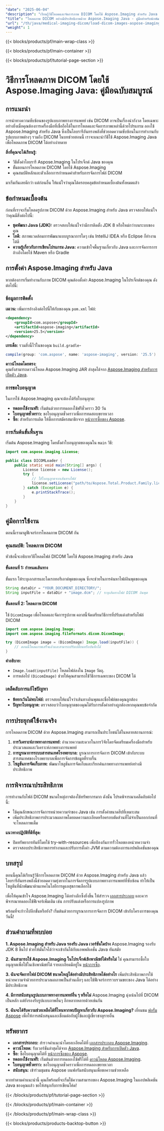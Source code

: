 ```yaml
---
"date": "2025-06-04"
"description": "เรียนรู้วิธีโหลดและจัดการภาพ DICOM โดยใช้ Aspose.Imaging สำหรับ Java คู่มือนี้ครอบคลุมถึงการตั้งค่า กระบวนการโหลด และคุณสมบัติหลัก"
"title": "โหลดภาพ DICOM อย่างมีประสิทธิภาพด้วย Aspose.Imaging Java - คู่มือสำหรับนักพัฒนา"
"url": "/th/java/medical-imaging-dicom/load-dicom-images-aspose-imaging-java/"
"weight": 1
---
```


{{< blocks/products/pf/main-wrap-class >}}

{{< blocks/products/pf/main-container >}}

{{< blocks/products/pf/tutorial-page-section >}}
# วิธีการโหลดภาพ DICOM โดยใช้ Aspose.Imaging Java: คู่มือฉบับสมบูรณ์

## การแนะนำ

การนำทางความซับซ้อนของรูปแบบภาพทางการแพทย์ เช่น DICOM อาจเป็นเรื่องน่ากังวล โดยเฉพาะอย่างยิ่งเมื่อคุณต้องการเครื่องมือที่เชื่อถือได้ในการโหลดและจัดการภาพเหล่านี้ด้วยโปรแกรม ลองใช้ Aspose.Imaging สำหรับ Java ซึ่งเป็นไลบรารีอันทรงพลังที่ช่วยลดความซับซ้อนในการทำงานกับรูปแบบภาพต่างๆ รวมถึง DICOM ในบทช่วยสอนนี้ เราจะแนะนำวิธีใช้ Aspose.Imaging Java เพื่อโหลดภาพ DICOM ได้อย่างง่ายดาย

**สิ่งที่คุณจะได้เรียนรู้:**
- วิธีตั้งค่าไลบรารี Aspose.Imaging ในโปรเจ็กต์ Java ของคุณ
- ขั้นตอนการโหลดภาพ DICOM โดยใช้ Aspose.Imaging
- คุณสมบัติหลักและตัวเลือกการกำหนดค่าสำหรับการจัดการไฟล์ DICOM

มาเริ่มกันเลยดีกว่า แต่ก่อนอื่น ให้แน่ใจว่าคุณได้ครอบคลุมข้อกำหนดเบื้องต้นทั้งหมดแล้ว

## ข้อกำหนดเบื้องต้น

ก่อนที่เราจะเริ่มโหลดรูปภาพ DICOM ด้วย Aspose.Imaging สำหรับ Java ตรวจสอบให้แน่ใจว่าคุณมีสิ่งต่อไปนี้:

- **ชุดพัฒนา Java (JDK):** ตรวจสอบให้แน่ใจว่ามีการติดตั้ง JDK 8 หรือใหม่กว่าบนระบบของคุณ
- **ไอดี:** สภาพแวดล้อมการพัฒนาแบบบูรณาการใดๆ เช่น IntelliJ IDEA หรือ Eclipse ก็ทำงานได้ดี
- **ความรู้เกี่ยวกับการเขียนโปรแกรม Java:** ความเข้าใจพื้นฐานเกี่ยวกับ Java และการจัดการการอ้างอิงโดยใช้ Maven หรือ Gradle

## การตั้งค่า Aspose.Imaging สำหรับ Java

หากต้องการเริ่มทำงานกับภาพ DICOM คุณต้องตั้งค่า Aspose.Imaging ในโปรเจ็กต์ของคุณ ดังต่อไปนี้:

### ข้อมูลการติดตั้ง

**เมเวน:**
เพิ่มการอ้างอิงต่อไปนี้ให้กับของคุณ `pom.xml` ไฟล์:
```xml
<dependency>
    <groupId>com.aspose</groupId>
    <artifactId>aspose-imaging</artifactId>
    <version>25.5</version>
</dependency>
```

**เกรเดิ้ล:**
รวมสิ่งนี้ไว้ในของคุณ `build.gradle`-
```gradle
compile(group: 'com.aspose', name: 'aspose-imaging', version: '25.5')
```

**ดาวน์โหลดโดยตรง:**  
คุณยังสามารถดาวน์โหลด Aspose.Imaging JAR ล่าสุดได้จาก [Aspose.Imaging สำหรับการเปิดตัว Java](https://releases-aspose.com/imaging/java/).

### การขอใบอนุญาต

ในการใช้ Aspose.Imaging คุณจะต้องได้รับใบอนุญาต:
- **ทดลองใช้งานฟรี:** เริ่มต้นด้วยการทดลองใช้ฟรีชั่วคราว 30 วัน
- **ใบอนุญาตชั่วคราว:** ขอใบอนุญาตชั่วคราวเพื่อการทดสอบขยายเวลา
- **ซื้อ:** สำหรับการผลิต ให้ซื้อการสมัครสมาชิกจาก [หน้าการซื้อของ Aspose](https://purchase-aspose.com/buy).

### การเริ่มต้นขั้นพื้นฐาน

เริ่มต้น Aspose.Imaging โดยตั้งค่าใบอนุญาตของคุณใน `main` วิธี:
```java
import com.aspose.imaging.License;

public class DICOMLoader {
    public static void main(String[] args) {
        License license = new License();
        try {
            // ใช้ใบอนุญาตจากเส้นทางไฟล์
            license.setLicense("path/to/Aspose.Total.Product.Family.lic");
        } catch (Exception e) {
            e.printStackTrace();
        }
    }
}
```

## คู่มือการใช้งาน

ตอนนี้เรามาดูฟีเจอร์การโหลดภาพ DICOM กัน

### คุณสมบัติ: โหลดภาพ DICOM

หัวข้อนี้จะอธิบายวิธีโหลดไฟล์ DICOM โดยใช้ Aspose.Imaging สำหรับ Java

#### ขั้นตอนที่ 1: กำหนดเส้นทาง

ขั้นแรก ให้ระบุเอกสารและไดเรกทอรีเอาต์พุตของคุณ ซึ่งจะช่วยในการค้นหาไฟล์อินพุตของคุณ
```java
String dataDir = "YOUR_DOCUMENT_DIRECTORY/";
String inputFile = dataDir + "image.dcm"; // ระบุเส้นทางไฟล์ DICOM อินพุต
```

#### ขั้นตอนที่ 2: โหลดภาพ DICOM

ใช้ `DicomImage` เพื่อโหลดและจัดการรูปภาพ คลาสนี้จัดเตรียมวิธีการที่ปรับแต่งสำหรับไฟล์ DICOM
```java
import com.aspose.imaging.Image;
import com.aspose.imaging.fileformats.dicom.DicomImage;

try (DicomImage image = (DicomImage) Image.load(inputFile)) {
    // ตอนนี้โหลดภาพเสร็จแล้วและสามารถปรับเปลี่ยนหรือบันทึกได้
}
```

**คำอธิบาย:**  
- `Image.load(inputFile)` โหลดไฟล์ลงใน `Image` วัตถุ.
- การหล่อไป `(DicomImage)` ช่วยให้คุณสามารถใช้วิธีการเฉพาะของ DICOM ได้

### เคล็ดลับการแก้ไขปัญหา

- **ข้อยกเว้นไม่พบไฟล์:** ตรวจสอบให้แน่ใจว่าเส้นทางอินพุตและชื่อไฟล์ของคุณถูกต้อง
- **ปัญหาใบอนุญาต:** ตรวจสอบว่าใบอนุญาตของคุณได้รับการตั้งค่าอย่างถูกต้องหากคุณพบข้อจำกัด

## การประยุกต์ใช้งานจริง

การโหลดภาพ DICOM ด้วย Aspose.Imaging สามารถเป็นประโยชน์ได้ในหลายสถานการณ์:
1. **การวิเคราะห์ภาพทางการแพทย์:** อำนวยความสะดวกในการวิจัยโดยจัดเตรียมเครื่องมือสำหรับประมวลผลและวิเคราะห์ภาพทางการแพทย์
2. **การบูรณาการระบบสารสนเทศโรงพยาบาล:** บูรณาการการจัดการ DICOM เข้ากับระบบสารสนเทศของโรงพยาบาลเพื่อการจัดการข้อมูลที่ราบรื่น
3. **โซลูชันการจัดเก็บภาพ:** พัฒนาโซลูชันการจัดเก็บและเรียกค้นภาพทางการแพทย์อย่างมีประสิทธิภาพ

## การพิจารณาประสิทธิภาพ

การทำงานกับไฟล์ DICOM ขนาดใหญ่อาจต้องใช้ทรัพยากรมาก ดังนั้น โปรดพิจารณาเคล็ดลับต่อไปนี้:
- ใช้คุณลักษณะการจัดการหน่วยความจำของ Java เช่น การตั้งค่าขนาดฮีปที่เหมาะสม
- เพิ่มประสิทธิภาพการประมวลผลภาพโดยลดความละเอียดหรือครอบตัดส่วนที่ไม่จำเป็นออกก่อนที่จะโหลดภาพเต็ม

**แนวทางปฏิบัติที่ดีที่สุด:**
- ปิดทรัพยากรทันทีโดยใช้ try-with-resources เพื่อป้องกันการรั่วไหลของหน่วยความจำ
- ตรวจสอบประสิทธิภาพการทำงานและปรับการตั้งค่า JVM ตามความต้องการแอปพลิเคชันของคุณ

## บทสรุป

ตอนนี้คุณได้เรียนรู้วิธีการโหลดภาพ DICOM ด้วย Aspose.Imaging สำหรับ Java แล้ว ไลบรารีอันทรงพลังนี้ช่วยลดความยุ่งยากในการจัดการรูปแบบภาพทางการแพทย์ที่ซับซ้อน ทำให้เป็นโซลูชันที่นักพัฒนาด้านเทคโนโลยีการดูแลสุขภาพเลือกใช้

เพื่อให้คุณเข้าใจ Aspose.Imaging ได้อย่างลึกซึ้งยิ่งขึ้น ให้สำรวจ [เอกสารประกอบ](https://reference.aspose.com/imaging/java/) และควรพิจารณาทดลองใช้ฟีเจอร์เพิ่มเติม เช่น การปรับแต่งหรือการแปลงรูปภาพ

พร้อมที่จะก้าวไปอีกขั้นหรือยัง? เริ่มต้นด้วยการบูรณาการการจัดการ DICOM เข้ากับโครงการของคุณวันนี้!

## ส่วนคำถามที่พบบ่อย

**1. Aspose.Imaging สำหรับ Java รองรับ Java เวอร์ชันใดบ้าง**
Aspose.Imaging รองรับ JDK 8 ขึ้นไป ช่วยให้มั่นใจได้ว่าจะเข้ากันได้กับแอพพลิเคชั่น Java ทันสมัย

**2. ฉันสามารถใช้ Aspose.Imaging ในโปรเจ็กต์เชิงพาณิชย์ได้หรือไม่**
ใช่ คุณสามารถซื้อใบอนุญาตเพื่อใช้ในเชิงพาณิชย์ได้ รายละเอียดมีอยู่ใน [หน้าการซื้อ](https://purchase-aspose.com/buy).

**3. ฉันจะจัดการไฟล์ DICOM ขนาดใหญ่ได้อย่างมีประสิทธิภาพได้อย่างไร**
เพิ่มประสิทธิภาพการใช้หน่วยความจำด้วยการประมวลผลภาพเป็นส่วนเล็กๆ และใช้ฟีเจอร์การรวบรวมขยะของ Java ได้อย่างมีประสิทธิภาพ

**4. มีการสนับสนุนรูปแบบภาพทางการแพทย์อื่น ๆ หรือไม่**
Aspose.Imaging มุ่งเน้นไปที่ DICOM เป็นหลัก แต่ยังรองรับรูปแบบภาพอื่นๆ อีกหลากหลายด้วยเช่นกัน

**5. ฉันจะได้รับความช่วยเหลือได้ที่ไหนหากพบปัญหาเกี่ยวกับ Aspose.Imaging?**
เยี่ยมชม [ฟอรั่ม Aspose](https://forum.aspose.com/c/imaging/10) เพื่อให้การสนับสนุนและเชื่อมต่อกับผู้ใช้และผู้เชี่ยวชาญรายอื่น

## ทรัพยากร

- **เอกสารประกอบ:** สำรวจคำแนะนำโดยละเอียดได้ที่ [เอกสารประกอบ Aspose.Imaging](https://reference-aspose.com/imaging/java/).
- **ดาวน์โหลด:** รับเวอร์ชันล่าสุดได้จาก [Aspose.Imaging สำหรับการเปิดตัว Java](https://releases-aspose.com/imaging/java/).
- **ซื้อ:** ซื้อใบอนุญาตได้ที่ [หน้าการซื้อของ Aspose](https://purchase-aspose.com/buy).
- **ทดลองใช้งานฟรี:** เริ่มต้นด้วยการทดลองใช้ฟรีได้ที่ [ดาวน์โหลด Aspose.Imaging](https://releases-aspose.com/imaging/java/).
- **ใบอนุญาตชั่วคราว:** ขอใบอนุญาตชั่วคราวเพื่อการทดลองขยายเวลา
- **สนับสนุน:** เข้าร่วมชุมชน Aspose บนฟอรัมสนับสนุนเพื่อขอความช่วยเหลือ

หากทำตามคำแนะนำนี้ คุณก็พร้อมที่จะเริ่มใช้ความสามารถของ Aspose.Imaging ในแอปพลิเคชัน Java ของคุณแล้ว ขอให้สนุกกับการเขียนโค้ด!

{{< /blocks/products/pf/tutorial-page-section >}}

{{< /blocks/products/pf/main-container >}}

{{< /blocks/products/pf/main-wrap-class >}}

{{< blocks/products/products-backtop-button >}}